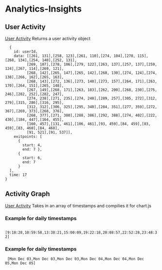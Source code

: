 # Analytics-Insights
## User Activity
[User Activity](https://github.com/oscarmmv/Analytics-Insights/blob/main/heatmap/demo/useractivity.js)
Returns a user activity object
```  
  {
    id: userId,
    data: [[261, 131],[258, 123],[261, 110],[274, 104],[278, 115],[268, 134],[254, 140],[252, 131],
          [269, 107],[278, 106],[279, 122],[263, 137],[257, 137],[259, 124],[267, 114],[269, 121],
          [268, 142],[265, 147],[265, 142],[268, 130],[274, 124],[274, 138],[266, 162],[265, 163],
          [268, 143],[272, 136],[273, 140],[273, 157],[264, 171],[263, 170],[264, 151],[265, 148],
          [267, 149],[268, 171],[263, 183],[262, 200],[268, 230],[275, 246],[282, 252],[282, 247],
          [274, 238],[271, 235],[274, 240],[289, 257],[305, 272],[312, 279],[315, 286],[316, 295],
          [312, 312],[306, 325],[295, 340],[284, 351],[277, 359],[272, 367],[269, 373],[268, 376],
          [268, 377],[271, 380],[288, 386],[292, 388],[274, 402],[222, 430],[184, 447],[164, 455],
          [160, 457],[131, 461],[106, 461],[93, 459],[84, 459],[83, 459],[83, 460],[84, 468],
          [91, 521],[91, 537]],
    exitpoints: [
      { 
        start: 4, 
        end: 7 },
      { 
        start: 6, 
        end: 7 
      }
  ],
  time: 17
} 
```
## Activity Graph
[User Activity](https://github.com/oscarmmv/Analytics-Insights/blob/main/heatmap/demo/useractivity.js)
Takes in an array of timestamps and compilies it for chart.js

### Example for daily timestamps
``` [9:18:28,10:59:58,13:38:21,15:00:09,19:22:18,20:08:57,22:52:28,23:48:32]```

### Example for daily timestamps
``` [Mon Dec 03,Mon Dec 03,Mon Dec 03,Mon Dec 04,Mon Dec 04,Mon Dec 05,Mon Dec 05]```
